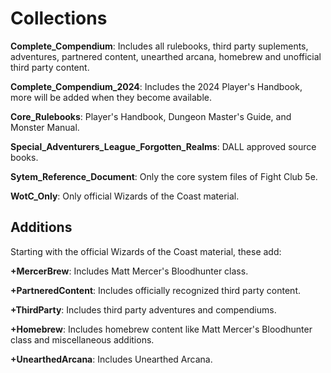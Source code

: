 # Collections

**Complete_Compendium**: Includes all rulebooks, third party suplements, adventures, partnered content, unearthed arcana, homebrew and unofficial third party content.

**Complete_Compendium_2024**: Includes the 2024 Player's Handbook, more will be added when they become available.

**Core_Rulebooks**: Player's Handbook, Dungeon Master's Guide, and Monster Manual.

**Special_Adventurers_League_Forgotten_Realms**: DALL approved source books.

**Sytem_Reference_Document**: Only the core system files of Fight Club 5e.

**WotC_Only**: Only official Wizards of the Coast material.

## Additions

Starting with the official Wizards of the Coast material, these add:

**+MercerBrew**: Includes Matt Mercer's Bloodhunter class.

**+PartneredContent**: Includes officially recognized third party content.

**+ThirdParty**: Includes third party adventures and compendiums.

**+Homebrew**: Includes homebrew content like Matt Mercer's Bloodhunter class and miscellaneous additions.

**+UnearthedArcana**: Includes Unearthed Arcana.